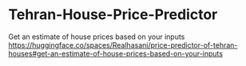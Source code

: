 # Tehran-House-Price-Predictor
Get an estimate of house prices based on your inputs
https://huggingface.co/spaces/Realhasani/price-predictor-of-tehran-houses#get-an-estimate-of-house-prices-based-on-your-inputs
